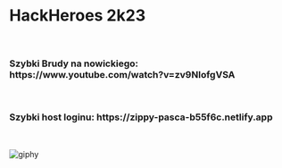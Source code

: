 <h1>HackHeroes 2k23</h1> <br />

<h3>Szybki Brudy na nowickiego: https://www.youtube.com/watch?v=zv9NlofgVSA</h3> <br />

<h3>Szybki host loginu: https://zippy-pasca-b55f6c.netlify.app</h3> <br />







![giphy](https://github.com/Dawidsjd/Automatizasion/assets/95742362/613ce77e-9b44-4875-885a-d3ce19033389)
